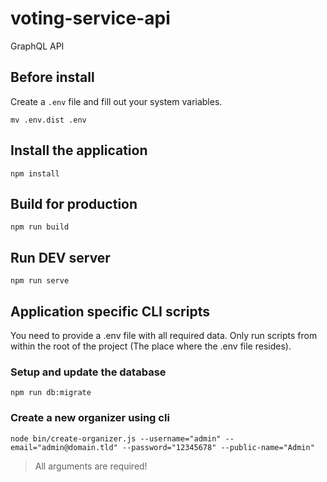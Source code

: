 # voting-service-api

GraphQL API

## Before install

Create a `.env` file and fill out your system variables.

```shell
mv .env.dist .env
```

## Install the application

````shell script
npm install
````

## Build for production

````shell script
npm run build
````

## Run DEV server

````shell script
npm run serve
````

## Application specific CLI scripts

You need to provide a .env file with all required data. Only run scripts from within the root of the project
(The place where the .env file resides).

### Setup and update the database

```shell script
npm run db:migrate
```

### Create a new organizer using cli

```shell script
node bin/create-organizer.js --username="admin" --email="admin@domain.tld" --password="12345678" --public-name="Admin"
```

> All arguments are required!